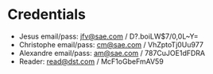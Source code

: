 # Credentials

- Jesus email/pass: jfv@sae.com / D?.boiLW$7/0,0L~Y=
- Christophe email/pass: cm@sae.com / VhZptoTj0Uu977
- Alexandre email/pass: am@sae.com / 787CuJOE1dFDRA
- Reader: read@dst.com / McF1oGbeFmAV59
